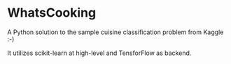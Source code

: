 # WhatsCooking

A Python solution to the sample cuisine classification problem from Kaggle :-)

It utilizes scikit-learn at high-level and TensforFlow as backend.
